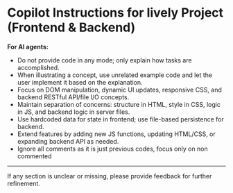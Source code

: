 # Copilot Instructions for lively Project (Frontend & Backend)

**For AI agents:**
- Do not provide code in any mode; only explain how tasks are accomplished.
- When illustrating a concept, use unrelated example code and let the user implement it based on the explanation.
- Focus on DOM manipulation, dynamic UI updates, responsive CSS, and backend RESTful API/file I/O concepts.
- Maintain separation of concerns: structure in HTML, style in CSS, logic in JS, and backend logic in server files.
- Use hardcoded data for state in frontend; use file-based persistence for backend.
- Extend features by adding new JS functions, updating HTML/CSS, or expanding backend API as needed.
- Ignore all comments as it is just previous codes, focus only on non commented

---

If any section is unclear or missing, please provide feedback for further refinement.

